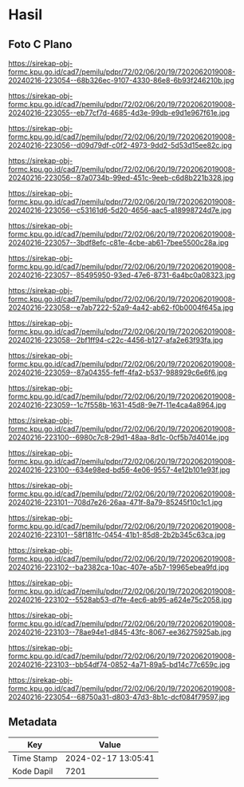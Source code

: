 # Hasil

## Foto C Plano

https://sirekap-obj-formc.kpu.go.id/cad7/pemilu/pdpr/72/02/06/20/19/7202062019008-20240216-223054--68b326ec-9107-4330-86e8-6b93f246210b.jpg

https://sirekap-obj-formc.kpu.go.id/cad7/pemilu/pdpr/72/02/06/20/19/7202062019008-20240216-223055--eb77cf7d-4685-4d3e-99db-e9d1e967f61e.jpg

https://sirekap-obj-formc.kpu.go.id/cad7/pemilu/pdpr/72/02/06/20/19/7202062019008-20240216-223056--d09d79df-c0f2-4973-9dd2-5d53d15ee82c.jpg

https://sirekap-obj-formc.kpu.go.id/cad7/pemilu/pdpr/72/02/06/20/19/7202062019008-20240216-223056--87a0734b-99ed-451c-9eeb-c6d8b221b328.jpg

https://sirekap-obj-formc.kpu.go.id/cad7/pemilu/pdpr/72/02/06/20/19/7202062019008-20240216-223056--c53161d6-5d20-4656-aac5-a18998724d7e.jpg

https://sirekap-obj-formc.kpu.go.id/cad7/pemilu/pdpr/72/02/06/20/19/7202062019008-20240216-223057--3bdf8efc-c81e-4cbe-ab61-7bee5500c28a.jpg

https://sirekap-obj-formc.kpu.go.id/cad7/pemilu/pdpr/72/02/06/20/19/7202062019008-20240216-223057--85495950-93ed-47e6-8731-6a4bc0a08323.jpg

https://sirekap-obj-formc.kpu.go.id/cad7/pemilu/pdpr/72/02/06/20/19/7202062019008-20240216-223058--e7ab7222-52a9-4a42-ab62-f0b0004f645a.jpg

https://sirekap-obj-formc.kpu.go.id/cad7/pemilu/pdpr/72/02/06/20/19/7202062019008-20240216-223058--2bf1ff94-c22c-4456-b127-afa2e63f93fa.jpg

https://sirekap-obj-formc.kpu.go.id/cad7/pemilu/pdpr/72/02/06/20/19/7202062019008-20240216-223059--87a04355-feff-4fa2-b537-988929c6e6f6.jpg

https://sirekap-obj-formc.kpu.go.id/cad7/pemilu/pdpr/72/02/06/20/19/7202062019008-20240216-223059--1c7f558b-1631-45d8-9e7f-11e4ca4a8964.jpg

https://sirekap-obj-formc.kpu.go.id/cad7/pemilu/pdpr/72/02/06/20/19/7202062019008-20240216-223100--6980c7c8-29d1-48aa-8d1c-0cf5b7d4014e.jpg

https://sirekap-obj-formc.kpu.go.id/cad7/pemilu/pdpr/72/02/06/20/19/7202062019008-20240216-223100--634e98ed-bd56-4e06-9557-4e12b101e93f.jpg

https://sirekap-obj-formc.kpu.go.id/cad7/pemilu/pdpr/72/02/06/20/19/7202062019008-20240216-223101--708d7e26-26aa-471f-8a79-85245f10c1c1.jpg

https://sirekap-obj-formc.kpu.go.id/cad7/pemilu/pdpr/72/02/06/20/19/7202062019008-20240216-223101--58f181fc-0454-41b1-85d8-2b2b345c63ca.jpg

https://sirekap-obj-formc.kpu.go.id/cad7/pemilu/pdpr/72/02/06/20/19/7202062019008-20240216-223102--ba2382ca-10ac-407e-a5b7-19965ebea9fd.jpg

https://sirekap-obj-formc.kpu.go.id/cad7/pemilu/pdpr/72/02/06/20/19/7202062019008-20240216-223102--5528ab53-d7fe-4ec6-ab95-a624e75c2058.jpg

https://sirekap-obj-formc.kpu.go.id/cad7/pemilu/pdpr/72/02/06/20/19/7202062019008-20240216-223103--78ae94e1-d845-43fc-8067-ee36275925ab.jpg

https://sirekap-obj-formc.kpu.go.id/cad7/pemilu/pdpr/72/02/06/20/19/7202062019008-20240216-223103--bb54df74-0852-4a71-89a5-bd14c77c659c.jpg

https://sirekap-obj-formc.kpu.go.id/cad7/pemilu/pdpr/72/02/06/20/19/7202062019008-20240216-223054--68750a31-d803-47d3-8b1c-dcf084f79597.jpg


## Metadata

| Key        | Value               |
| ---------- | ------------------- |
| Time Stamp | 2024-02-17 13:05:41 |
| Kode Dapil | 7201                |



